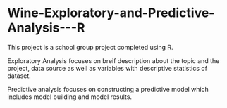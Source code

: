# Wine-Exploratory-and-Predictive-Analysis---R

This project is a school group project completed using R. 

Exploratory Analysis focuses on breif description about the topic and the project, data source as well as 
variables with descriptive statistics of dataset.

Predictive analysis focuses on constructing a predictive model which includes model building and model results.
